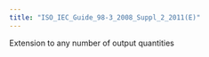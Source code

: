 ```yaml
---
title: "ISO_IEC_Guide_98-3_2008_Suppl_2_2011(E)"
---
```


Extension to any number of output quantities

